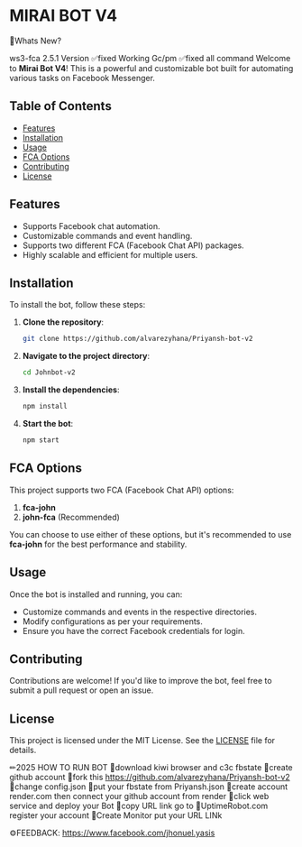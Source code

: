 # MIRAI BOT V4
🤔Whats New?

ws3-fca 2.5.1 Version
✅fixed Working Gc/pm
✅fixed all command
Welcome to **Mirai Bot V4**! This is a powerful and customizable bot built for automating various tasks on Facebook Messenger.

## Table of Contents

- [Features](#features)
- [Installation](#installation)
- [Usage](#usage)
- [FCA Options](#fca-options)
- [Contributing](#contributing)
- [License](#license)

## Features

- Supports Facebook chat automation.
- Customizable commands and event handling.
- Supports two different FCA (Facebook Chat API) packages.
- Highly scalable and efficient for multiple users.

## Installation

To install the bot, follow these steps:

1. **Clone the repository**:
    ```bash
    git clone https://github.com/alvarezyhana/Priyansh-bot-v2
    ```

2. **Navigate to the project directory**:
    ```bash
    cd Johnbot-v2
    ```

3. **Install the dependencies**:
    ```bash
    npm install
    ```

4. **Start the bot**:
    ```bash
    npm start
    ```

## FCA Options

This project supports two FCA (Facebook Chat API) options:

1. **fca-john**
2. **john-fca** (Recommended)

You can choose to use either of these options, but it's recommended to use **fca-john** for the best performance and stability.

## Usage

Once the bot is installed and running, you can:

- Customize commands and events in the respective directories.
- Modify configurations as per your requirements.
- Ensure you have the correct Facebook credentials for login.

## Contributing

Contributions are welcome! If you'd like to improve the bot, feel free to submit a pull request or open an issue.

## License

This project is licensed under the MIT License. See the [LICENSE](LICENSE) file for details.

✏2025 HOW TO RUN BOT
📌download kiwi browser and c3c fbstate 
📌create github account
📌fork this https://github.com/alvarezyhana/Priyansh-bot-v2
📌change config.json 
📌put your fbstate from Priyansh.json
📌create account render.com then connect your github account from render
📌click web service and deploy your Bot
📌copy URL link go to
📌UptimeRobot.com register your account 
📌Create Monitor put your URL LINk

⚙FEEDBACK: https://www.facebook.com/jhonuel.yasis


